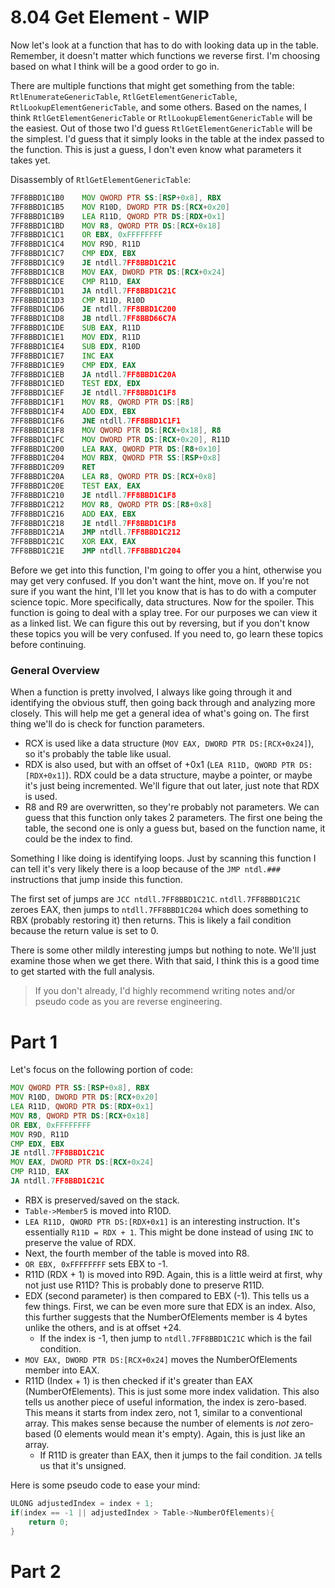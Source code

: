 # 8.04 Get Element - WIP
Now let's look at a function that has to do with looking data up in the table. Remember, it doesn't matter which functions we reverse first. I'm choosing based on what I think will be a good order to go in.

There are multiple functions that might get something from the table: `RtlEnumerateGenericTable`, `RtlGetElementGenericTable`, `RtlLookupElementGenericTable`, and some others. Based on the names, I think `RtlGetElementGenericTable` or `RtlLookupElementGenericTable` will be the easiest. Out of those two I'd guess `RtlGetElementGenericTable` will be the simplest. I'd guess that it simply looks in the table at the index passed to the function. This is just a guess, I don't even know what parameters it takes yet.

Disassembly of `RtlGetElementGenericTable`:
```asm
7FF8BBD1C1B0    MOV QWORD PTR SS:[RSP+0x8], RBX
7FF8BBD1C1B5    MOV R10D, DWORD PTR DS:[RCX+0x20]
7FF8BBD1C1B9    LEA R11D, QWORD PTR DS:[RDX+0x1]
7FF8BBD1C1BD    MOV R8, QWORD PTR DS:[RCX+0x18]
7FF8BBD1C1C1    OR EBX, 0xFFFFFFFF
7FF8BBD1C1C4    MOV R9D, R11D
7FF8BBD1C1C7    CMP EDX, EBX
7FF8BBD1C1C9    JE ntdll.7FF8BBD1C21C
7FF8BBD1C1CB    MOV EAX, DWORD PTR DS:[RCX+0x24]
7FF8BBD1C1CE    CMP R11D, EAX
7FF8BBD1C1D1    JA ntdll.7FF8BBD1C21C
7FF8BBD1C1D3    CMP R11D, R10D
7FF8BBD1C1D6    JE ntdll.7FF8BBD1C200
7FF8BBD1C1D8    JB ntdll.7FF8BBD66C7A
7FF8BBD1C1DE    SUB EAX, R11D
7FF8BBD1C1E1    MOV EDX, R11D
7FF8BBD1C1E4    SUB EDX, R10D
7FF8BBD1C1E7    INC EAX
7FF8BBD1C1E9    CMP EDX, EAX
7FF8BBD1C1EB    JA ntdll.7FF8BBD1C20A
7FF8BBD1C1ED    TEST EDX, EDX
7FF8BBD1C1EF    JE ntdll.7FF8BBD1C1F8
7FF8BBD1C1F1    MOV R8, QWORD PTR DS:[R8]
7FF8BBD1C1F4    ADD EDX, EBX
7FF8BBD1C1F6    JNE ntdll.7FF8BBD1C1F1
7FF8BBD1C1F8    MOV QWORD PTR DS:[RCX+0x18], R8
7FF8BBD1C1FC    MOV DWORD PTR DS:[RCX+0x20], R11D
7FF8BBD1C200    LEA RAX, QWORD PTR DS:[R8+0x10]
7FF8BBD1C204    MOV RBX, QWORD PTR SS:[RSP+0x8]
7FF8BBD1C209    RET
7FF8BBD1C20A    LEA R8, QWORD PTR DS:[RCX+0x8]
7FF8BBD1C20E    TEST EAX, EAX
7FF8BBD1C210    JE ntdll.7FF8BBD1C1F8
7FF8BBD1C212    MOV R8, QWORD PTR DS:[R8+0x8]
7FF8BBD1C216    ADD EAX, EBX
7FF8BBD1C218    JE ntdll.7FF8BBD1C1F8
7FF8BBD1C21A    JMP ntdll.7FF8BBD1C212
7FF8BBD1C21C    XOR EAX, EAX
7FF8BBD1C21E    JMP ntdll.7FF8BBD1C204
```

Before we get into this function, I'm going to offer you a hint, otherwise you may get very confused. If you don't want the hint, move on. If you're not sure if you want the hint, I'll let you know that is has to do with a computer science topic. More specifically, data structures. Now for the spoiler. This function is going to deal with a splay tree. For our purposes we can view it as a linked list. We can figure this out by reversing, but if you don't know these topics you will be very confused. If you need to, go learn these topics before continuing.

### General Overview
When a function is pretty involved, I always like going through it and identifying the obvious stuff, then going back through and analyzing more closely. This will help me get a general idea of what's going on. The first thing we'll do is check for function parameters.
* RCX is used like a data structure (`MOV EAX, DWORD PTR DS:[RCX+0x24]`), so it's probably the table like usual.
* RDX is also used, but with an offset of +0x1 (`LEA R11D, QWORD PTR DS:[RDX+0x1]`). RDX could be a data structure, maybe a pointer, or maybe it's just being incremented. We'll figure that out later, just note that RDX is used.
* R8 and R9 are overwritten, so they're probably not parameters.
We can guess that this function only takes 2 parameters. The first one being the table, the second one is only a guess but, based on the function name, it could be the index to find.

Something I like doing is identifying loops. Just by scanning this function I can tell it's very likely there is a loop because of the `JMP ntdl.###` instructions that jump inside this function.

The first set of jumps are `JCC ntdll.7FF8BBD1C21C`. `ntdll.7FF8BBD1C21C` zeroes EAX, then jumps to `ntdll.7FF8BBD1C204` which does something to RBX (probably restoring it) then returns. This is likely a fail condition because the return value is set to 0.

There is some other mildly interesting jumps but nothing to note. We'll just examine those when we get there. With that said, I think this is a good time to get started with the full analysis.

>If you don't already, I'd highly recommend writing notes and/or pseudo code as you are reverse engineering.

# Part 1
Let's focus on the following portion of code:
```asm
MOV QWORD PTR SS:[RSP+0x8], RBX
MOV R10D, DWORD PTR DS:[RCX+0x20]
LEA R11D, QWORD PTR DS:[RDX+0x1]
MOV R8, QWORD PTR DS:[RCX+0x18]
OR EBX, 0xFFFFFFFF
MOV R9D, R11D
CMP EDX, EBX
JE ntdll.7FF8BBD1C21C
MOV EAX, DWORD PTR DS:[RCX+0x24]
CMP R11D, EAX
JA ntdll.7FF8BBD1C21C
```
* RBX is preserved/saved on the stack.
* `Table->Member5` is moved into R10D.
* `LEA R11D, QWORD PTR DS:[RDX+0x1]` is an interesting instruction. It's essentially `R11D = RDX + 1`. This might be done instead of using `INC` to preserve the value of RDX.
* Next, the fourth member of the table is moved into R8.
* `OR EBX, 0xFFFFFFFF` sets EBX to -1.
* R11D (RDX + 1) is moved into R9D. Again, this is a little weird at first, why not just use R11D? This is probably done to preserve R11D.
* EDX (second parameter) is then compared to EBX (-1). This tells us a few things. First, we can be even more sure that EDX is an index. Also, this further suggests that the NumberOfElements member is 4 bytes unlike the others, and is at offset +24.
  * If the index is -1, then jump to `ntdll.7FF8BBD1C21C` which is the fail condition.
* `MOV EAX, DWORD PTR DS:[RCX+0x24]` moves the NumberOfElements member into EAX.
* R11D (Index + 1) is then checked if it's greater than EAX (NumberOfElements). This is just some more index validation. This also tells us another piece of useful information, the index is zero-based. This means it starts from index zero, not 1, similar to a conventional array. This makes sense because the number of elements is *not* zero-based (0 elements would mean it's empty). Again, this is just like an array.
  * If R11D is greater than EAX, then it jumps to the fail condition. `JA` tells us that it's unsigned.

Here is some pseudo code to ease your mind:
```c
ULONG adjustedIndex = index + 1;
if(index == -1 || adjustedIndex > Table->NumberOfElements){
    return 0;
}
```

# Part 2
